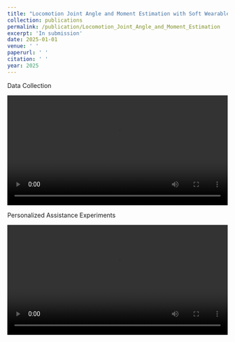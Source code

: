 ```yaml
---
title: "Locomotion Joint Angle and Moment Estimation with Soft Wearable Sensors for Personalized Exoskeleton Control"
collection: publications
permalink: /publication/Locomotion_Joint_Angle_and_Moment_Estimation
excerpt: 'In submission'
date: 2025-01-01
venue: ' '
paperurl: ' '
citation: ' '
year: 2025
---
```



Data Collection
<div style="display:flex;justify-content:center;">
<video width="600" controls>
  <source src="/images/Data_collection_LOCO.mp4" type="video/mp4">
  Your browser does not support the video tag.
</video>
</div>

Personalized Assistance Experiments
<br>
<div style="display:flex;justify-content:center;">
<video width="600" controls>
  <source src="/images/Personalized.mp4" type="video/mp4">
  Your browser does not support the video tag.
</video>
</div>
